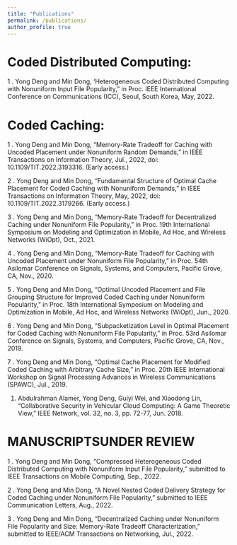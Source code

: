 ```yaml
---
title: "Publications"
permalink: /publications/
author_profile: true
---
```



Coded Distributed Computing: 
===
1 . Yong Deng and Min Dong, ‘Heterogeneous Coded Distributed Computing with Nonuniform Input File Popularity,” in Proc. IEEE International Conference on Communications (ICC), Seoul, South Korea, May, 2022. 

Coded Caching: 
===
1 . Yong Deng and Min Dong, “Memory-Rate Tradeoff for Caching with Uncoded Placement under Nonuniform Random Demands,” in IEEE Transactions on Information Theory, Jul., 2022, doi: 10.1109/TIT.2022.3193316. (Early access.) 

2 . Yong Deng and Min Dong, “Fundamental Structure of Optimal Cache Placement for Coded Caching with Nonuniform Demands,” in IEEE Transactions on Information Theory, May, 2022, doi: 10.1109/TIT.2022.3179266. (Early access.) 

3 . Yong Deng and Min Dong, “Memory-Rate Tradeoff for Decentralized Caching under Nonuniform File Popularity,” in Proc. 19th International Symposium on Modeling and Optimization in Mobile, Ad Hoc, and Wireless Networks (WiOpt), Oct., 2021. 

4 . Yong Deng and Min Dong, “Memory-Rate Tradeoff for Caching with Uncoded Placement under Nonuniform File Popularity,” in Proc. 54th Asilomar Conference on Signals, Systems, and Computers, Pacific Grove, CA, Nov., 2020. 

5 . Yong Deng and Min Dong, “Optimal Uncoded Placement and File Grouping Structure for Improved Coded Caching under Nonuniform Popularity,” in Proc. 18th International Symposium on Modeling and Optimization in Mobile, Ad Hoc, and Wireless Networks (WiOpt), Jun., 2020. 

6 . Yong Deng and Min Dong, “Subpacketization Level in Optimal Placement for Coded Caching with Nonuniform File Popularity,” in Proc. 53rd Asilomar Conference on Signals, Systems, and Computers, Pacific Grove, CA, Nov., 2019. 

7 . Yong Deng and Min Dong, “Optimal Cache Placement for Modified Coded Caching with Arbitrary Cache Size,” in Proc. 20th IEEE International Workshop on Signal Processing Advances in Wireless Communications (SPAWC), Jul., 2019. 

1. Abdulrahman Alamer, Yong Deng, Guiyi Wei, and Xiaodong Lin, “Collaborative Security in Vehicular Cloud Computing: A Game Theoretic View,” IEEE Network, vol. 32, no. 3, pp. 72-77, Jun. 2018.


MANUSCRIPTSUNDER REVIEW 
===
1 . Yong Deng and Min Dong, “Compressed Heterogeneous Coded Distributed Computing with Nonuniform Input File Popularity,” submitted to IEEE Transactions on Mobile Computing, Sep., 2022. 

2 . Yong Deng and Min Dong, “A Novel Nested Coded Delivery Strategy for Coded Caching under Nonuniform File Popularity,” submitted to IEEE Communication Letters, Aug., 2022. 

3 . Yong Deng and Min Dong, “Decentralized Caching under Nonuniform File Popularity and Size: Memory-Rate Tradeoff Characterization,” submitted to IEEE/ACM Transactions on Networking, Jul., 2022.

